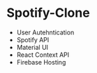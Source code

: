 # Spotify-Clone

- User Autehntication
- Spotify API
- Material UI
- React Context API
- Firebase Hosting